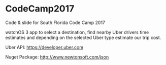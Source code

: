 # CodeCamp2017
Code &amp; slide for South Florida Code Camp 2017

watchOS 3 app to select a destination, find nearby Uber drivers time estimates and depending on the selected Uber type estimate our trip cost.

Uber API: https://developer.uber.com

Nuget Package: http://www.newtonsoft.com/json
